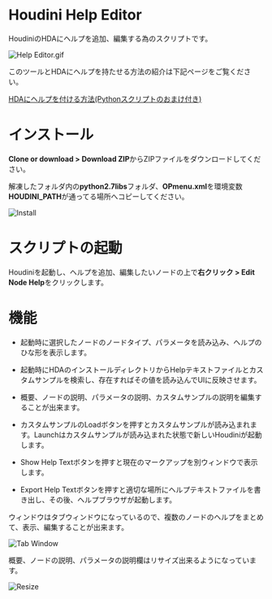 # Houdini Help Editor
HoudiniのHDAにヘルプを追加、編集する為のスクリプトです。

![Help Editor.gif](https://dl.dropboxusercontent.com/s/fiilusmm4sk5jnq/HelpEditor.gif?dl=0)

このツールとHDAにヘルプを持たせる方法の紹介は下記ページをご覧ください。

[HDAにヘルプを付ける方法(Pythonスクリプトのおまけ付き)](https://qiita.com/d658t/private/1737cb4e820b45f28723)

# インストール
**Clone or download > Download ZIP**からZIPファイルをダウンロードしてください。

解凍したフォルダ内の**python2.7libs**フォルダ、**OPmenu.xml**を環境変数**HOUDINI_PATH**が通ってる場所へコピーしてください。

![Install](https://dl.dropboxusercontent.com/s/f48fax5jhdex5kv/Install.jpg?dl=0)

# スクリプトの起動
Houdiniを起動し、ヘルプを追加、編集したいノードの上で**右クリック > Edit Node Help**をクリックします。

# 機能
- 起動時に選択したノードのノードタイプ、パラメータを読み込み、ヘルプのひな形を表示します。

- 起動時にHDAのインストールディレクトリからHelpテキストファイルとカスタムサンプルを検索し、存在すればその値を読み込んでUIに反映させます。

- 概要、ノードの説明、パラメータの説明、カスタムサンプルの説明を編集することが出来ます。

- カスタムサンプルのLoadボタンを押すとカスタムサンプルが読み込まれます。Launchはカスタムサンプルが読み込まれた状態で新しいHoudiniが起動します。

- Show Help Textボタンを押すと現在のマークアップを別ウィンドウで表示します。

- Export Help Textボタンを押すと適切な場所にヘルプテキストファイルを書き出し、その後、ヘルプブラウザが起動します。

ウィンドウはタブウィンドウになっているので、複数のノードのヘルプをまとめて、表示、編集することが出来ます。

![Tab Window](https://dl.dropboxusercontent.com/s/2sxqgx1mck2z602/Tab.jpg?dl=0)

概要、ノードの説明、パラメータの説明欄はリサイズ出来るようになっています。

![Resize](https://dl.dropboxusercontent.com/s/nsrf7m78mictwqn/Resize.gif?dl=0)
